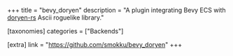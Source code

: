 +++
title = "bevy_doryen"
description = "A plugin integrating Bevy ECS with [doryen-rs](https://github.com/jice-nospam/doryen-rs) Ascii roguelike library."

[taxonomies]
categories = ["Backends"]

[extra]
link = "https://github.com/smokku/bevy_doryen"
+++
